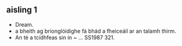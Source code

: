 ﻿---
layout: liosta
cnuas: "Cnuasach Focal as Teileann"
focal: aisling
leagan: aisling
rann: ainmhfhocal
bearla: dream
udar: "Úna M. Uí Bheirn"
---

## aisling 1

* Dream.
* a bheith ag brionglóidighe fá bhád a fheiceáil ar an talamh thirm.
* An té a tcídhfeas sin in ~ … SS1987 321.
